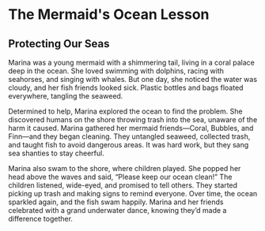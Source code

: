 # The Mermaid's Ocean Lesson
## Protecting Our Seas

Marina was a young mermaid with a shimmering tail, living in a coral palace deep in the ocean. She loved swimming with dolphins, racing with seahorses, and singing with whales. But one day, she noticed the water was cloudy, and her fish friends looked sick. Plastic bottles and bags floated everywhere, tangling the seaweed.

Determined to help, Marina explored the ocean to find the problem. She discovered humans on the shore throwing trash into the sea, unaware of the harm it caused. Marina gathered her mermaid friends—Coral, Bubbles, and Finn—and they began cleaning. They untangled seaweed, collected trash, and taught fish to avoid dangerous areas. It was hard work, but they sang sea shanties to stay cheerful.

Marina also swam to the shore, where children played. She popped her head above the waves and said, “Please keep our ocean clean!” The children listened, wide-eyed, and promised to tell others. They started picking up trash and making signs to remind everyone. Over time, the ocean sparkled again, and the fish swam happily. Marina and her friends celebrated with a grand underwater dance, knowing they’d made a difference together.